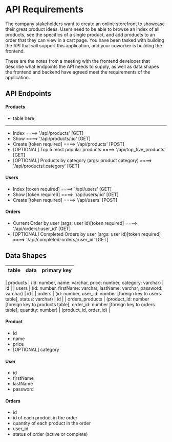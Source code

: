 # API Requirements

The company stakeholders want to create an online storefront to showcase their great product ideas. Users need to be able to browse an index of all products, see the specifics of a single product, and add products to an order that they can view in a cart page. You have been tasked with building the API that will support this application, and your coworker is building the frontend.

These are the notes from a meeting with the frontend developer that describe what endpoints the API needs to supply, as well as data shapes the frontend and backend have agreed meet the requirements of the application.

## API Endpoints

#### Products

- table here

---

- Index ====> '/api/products' [GET]
- Show ====> '/api/products/:id' [GET]
- Create [token required] ====> '/api/products' [POST]
- [OPTIONAL] Top 5 most popular products ====> '/api/top_five_products' [GET]
- [OPTIONAL] Products by category (args: product category) ====> '/api/products/:category' [GET]

#### Users

- Index [token required] ====> '/api/users' [GET]
- Show [token required] ====> '/api/users/:id' [GET]
- Create [token required] ====> '/api/users' [POST]

#### Orders

- Current Order by user (args: user id)[token required] ====> '/api/orders/:user_id' [GET]
- [OPTIONAL] Completed Orders by user (args: user id)[token required] ====> '/api/completed-orders/:user_id' [GET]

## Data Shapes

| table | data | primary key |
| ----- | ---- | ----------- |

| products | (id: number, name: varchar, price: number, category: varchar) | id |
| users | (id: number, firstName: varchar, lastName: varchar, password: varchar) | id |
| orders | (id: number, user_id: number [foreign key to users table], status: varchar) | id |
| orders_products | (product_id: number [foreign key to products table], order_id: number [foreign key to orders table], quantity: number) | (product_id, order_id) |

#### Product

- id
- name
- price
- [OPTIONAL] category

#### User

- id
- firstName
- lastName
- password

#### Orders

- id
- id of each product in the order
- quantity of each product in the order
- user_id
- status of order (active or complete)
